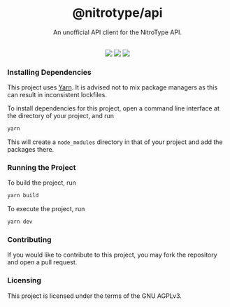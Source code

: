 <h1 align="center">@nitrotype/api</h1>
<p align="center">An unofficial API client for the NitroType API.</p>
<br />

<div align="center">
    <img src="https://img.shields.io/github/v/release/Nitro-Typing/API?style=for-the-badge&color=fc032c">
    <img src="https://img.shields.io/github/contributors/Nitro-Typing/API?style=for-the-badge&color=fc032c">
    <img src="https://img.shields.io/github/languages/code-size/Nitro-Typing/API?style=for-the-badge&color=fc032c">
</div>

### Installing Dependencies
This project uses [Yarn](https://yarnpkg.com). It is advised not to mix package managers as this can result in inconsistent lockfiles.

To install dependencies for this project, open a command line interface at the directory of your project, and run
```sh
yarn
```

This will create a `node_modules` directory in that of your project and add the packages there.

### Running the Project
To build the project, run
```sh
yarn build
```

To execute the project, run
```sh
yarn dev

```

### Contributing
If you would like to contribute to this project, you may fork the repository and open a pull request.

### Licensing
This project is licensed under the terms of the GNU AGPLv3.
